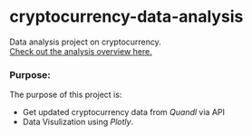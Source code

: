 # cryptocurrency-data-analysis

Data analysis project on cryptocurrency.  
[Check out the analysis overview here.](https://nbviewer.org/github/ffflora/cryptocurrency-data-analysis/blob/master/cryptocurrency-with-python.ipynb)

### Purpose:

The purpose of this project is:

- Get updated cryptocurrency data from *Quandl* via API
- Data Visulization using *Plotly*.

